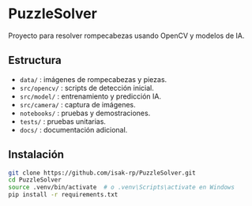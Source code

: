 # PuzzleSolver

Proyecto para resolver rompecabezas usando OpenCV y modelos de IA.

## Estructura

- `data/` : imágenes de rompecabezas y piezas.
- `src/opencv/` : scripts de detección inicial.
- `src/model/` : entrenamiento y predicción IA.
- `src/camera/` : captura de imágenes.
- `notebooks/` : pruebas y demostraciones.
- `tests/` : pruebas unitarias.
- `docs/` : documentación adicional.

## Instalación

```bash
git clone https://github.com/isak-rp/PuzzleSolver.git
cd PuzzleSolver
source .venv/bin/activate  # o .venv\Scripts\activate en Windows
pip install -r requirements.txt
```
